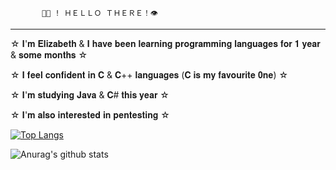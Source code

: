            🖖🏻 ! ＨＥＬＬＯ ＴＨＥＲＥ！👁‍
__________________________________________________________________________________________________________________________________________
☆ 𝐈'𝐦 𝐄𝐥𝐢𝐳𝐚𝐛𝐞𝐭𝐡 & 𝐈 𝐡𝐚𝐯𝐞 𝐛𝐞𝐞𝐧 𝐥𝐞𝐚𝐫𝐧𝐢𝐧𝐠 𝐩𝐫𝐨𝐠𝐫𝐚𝐦𝐦𝐢𝐧𝐠 𝐥𝐚𝐧𝐠𝐮𝐚𝐠𝐞𝐬 𝐟𝐨𝐫 𝟏 𝐲𝐞𝐚𝐫 & 𝐬𝐨𝐦𝐞 𝐦𝐨𝐧𝐭𝐡𝐬 ☆

☆ 𝐈 𝐟𝐞𝐞𝐥 𝐜𝐨𝐧𝐟𝐢𝐝𝐞𝐧𝐭 𝐢𝐧 𝐂 & 𝐂++ 𝐥𝐚𝐧𝐠𝐮𝐚𝐠𝐞𝐬 (𝐂 𝐢𝐬 𝐦𝐲 𝐟𝐚𝐯𝐨𝐮𝐫𝐢𝐭𝐞 𝟎𝐧𝐞) ☆

☆ 𝐈'𝐦 𝐬𝐭𝐮𝐝𝐲𝐢𝐧𝐠 𝐉𝐚𝐯𝐚 & 𝐂# 𝐭𝐡𝐢𝐬 𝐲𝐞𝐚𝐫 ☆

☆ 𝐈'𝐦 𝐚𝐥𝐬𝐨 𝐢𝐧𝐭𝐞𝐫𝐞𝐬𝐭𝐞𝐝 𝐢𝐧 𝐩𝐞𝐧𝐭𝐞𝐬𝐭𝐢𝐧𝐠 ☆



[![Top Langs](https://github-readme-stats.vercel.app/api/top-langs/?username=ellyzabe8&layout=compact)](https://github.com/anuraghazra/github-readme-stats)

![Anurag's github stats](https://github-readme-stats.vercel.app/api?username=ellyzabe8&show_icons=true&theme=synthwave)
<!--
**ellyzabe8/ellyzabe8** is a ✨ _special_ ✨ repository because its `README.md` (this file) appears on your GitHub profile.

Here are some ideas to get you started:

- 🔭 I’m currently working on ...
🌱 I’m currently learning C# & Java
- 👯 I’m looking to collaborate on ...
- 🤔 I’m looking for help with ...
- 💬 Ask me about ...
- 📫 How to reach me: ...
- 😄 Pronouns: ...
- ⚡ Fun fact: ...
-->
